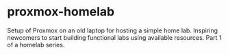 # proxmox-homelab
Setup of Proxmox on an old laptop for hosting a simple home lab. Inspiring newcomers to start building functional labs using available resources. Part 1 of a homelab series.
